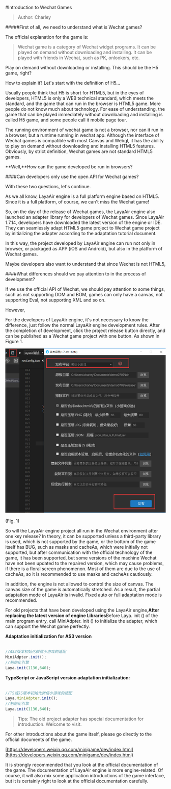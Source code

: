 #Introduction to Wechat Games

> Author: Charley

#####First of all, we need to understand what is Wechat games?

The official explanation for the game is:

> Wechat game is a category of Wechat widget programs. It can be played on demand without downloading and installing. It can be played with friends in Wechat, such as PK, onlookers, etc.

Play on demand without downloading or installing. This should be the H5 game, right?

How to explain it? Let's start with the definition of H5...

Usually people think that H5 is short for HTML5, but in the eyes of developers, HTML5 is only a WEB technical standard, which meets the standard, and the game that can run in the browser is HTML5 game. More people do not know much about technology. For ease of understanding, the game that can be played immediately without downloading and installing is called H5 game, and some people call it mobile page tour.

The running environment of wechat game is not a browser, nor can it run in a browser, but a runtime running in wechat app. Although the interface of Wechat games is compatible with most Canvas and Webgl, it has the ability to play on demand without downloading and installing HTML5 features. Obviously, by strict definition, Wechat games are not standard HTML5 games.

**Well,**How can the game developed be run in browsers?

####Can developers only use the open API for Wechat games?

With these two questions, let's continue.

As we all know, LayaAir engine is a full platform engine based on HTML5. Since it is a full platform, of course, we can't miss the Wechat game!

So, on the day of the release of Wechat games, the LayaAir engine also launched an adapter library for developers of Wechat games. Since LayaAir 1.7.14, developers have downloaded the latest version of the engine or IDE. They can seamlessly adapt HTML5 game project to Wechat game project by initializing the adapter according to the adaptation tutorial document.

In this way, the project developed by LayaAir engine can run not only in browser, or packaged as APP (iOS and Android), but also in the platform of Wechat games.

Maybe developers also want to understand that since Wechat is not HTML5,

####What differences should we pay attention to in the process of development?

If we use the official API of Wechat, we should pay attention to some things, such as not supporting DOM and BOM, games can only have a canvas, not supporting Eval, not supporting XML and so on.

However,

For the developers of LayaAir engine, it's not necessary to know the difference, just follow the normal LayaAir engine development rules. After the completion of development, click the project release button directly, and can be published as a Wechat game project with one button. As shown in Figure 1.

![图1](img/7.png)  


(Fig. 1)

So will the LayaAir engine project all run in the Wechat environment after one key release? In theory, it can be supported unless a third-party library is used, which is not supported by the game, or the bottom of the game itself has BUG, such as masks and cacheAs, which were initially not supported, but after communication with the official technology of the game, it has been supported, but some versions of the machine Wechat have not been updated to the repaired version, which may cause problems, if there is a floral screen phenomenon. Most of them are due to the use of cacheAs, so it is recommended to use masks and cacheAs cautiously.

In addition, the engine is not allowed to control the size of canvas. The canvas size of the game is automatically stretched. As a result, the partial adaptation mode of LayaAir is invalid. Fixed auto or full adaptation mode is recommended.

For old projects that have been developed using the LayaAir engine,**After replacing the latest version of engine Libraries**Before Laya. init () of the main program entry, call MiniAdpter. init () to initialize the adapter, which can support the Wechat game perfectly.

**Adaptation initialization for AS3 version**


```java

//AS3版本初始化微信小游戏的适配
MiniAdpter.init();
//初始化引擎
Laya.init(1136,640);
```


**TypeScript or JavaScript version adaptation initialization:**


```javascript

//TS或JS版本初始化微信小游戏的适配
Laya.MiniAdpter.init();
//初始化引擎
Laya.init(1136,640);
```


> Tips: The old project adapter has special documentation for introduction. Welcome to visit.



For other introductions about the game itself, please go directly to the official documents of the game.

[https://developers.weixin.qq.com/minigame/dev/index.html](https://developers.weixin.qq.com/minigame/dev/index.html)

It is strongly recommended that you look at the official documentation of the game. The documentation of LayaAir engine is more engine-related. Of course, it will also mix some application introductions of the game interface, but it is certainly right to look at the official documentation carefully.